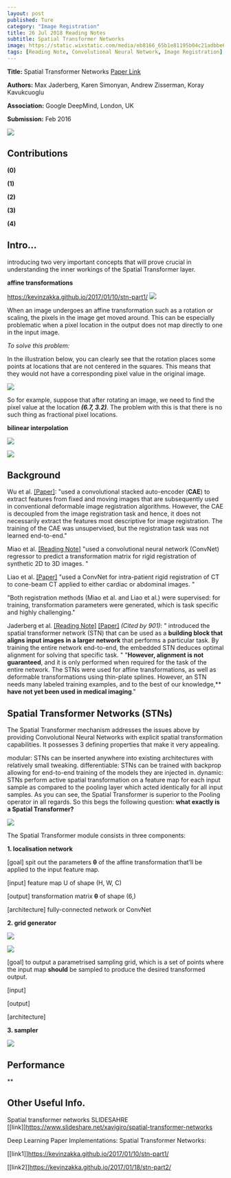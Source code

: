 ```yaml
---
layout: post
published: Ture
category: "Image Registration"
title: 26 Jul 2018 Reading Notes
subtitle: Spatial Transformer Networks
image: https://static.wixstatic.com/media/eb8166_65b1e81195b04c21adbbe6521cb8afc5~mv2.png/v1/fill/w_321,h_241,al_c,lg_1/eb8166_65b1e81195b04c21adbbe6521cb8afc5~mv2.png
tags: [Reading Note, Convolutional Neural Network, Image Registration]
---
```


**Title:** Spatial Transformer Networks [Paper Link](https://arxiv.org/abs/1506.02025)

**Authors:** Max Jaderberg, Karen Simonyan, Andrew Zisserman, Koray Kavukcuoglu

**Association:** Google DeepMind, London, UK

**Submission:** Feb 2016

![](https://davidstutz.de/wordpress/wp-content/uploads/2018/02/jaderberg_1.jpg) 



## Contributions

**(0)** 

**(1)** 

**(2)** 

**(3)** 

**(4)**
## Intro...

introducing two very important concepts that will prove crucial in understanding the inner workings of the Spatial Transformer layer. 

**affine transformations**

https://kevinzakka.github.io/2017/01/10/stn-part1/
![](https://kevinzakka.github.io/assets/stn/affine.png) 

When an image undergoes an affine transformation such as a rotation or scaling, the pixels in the image get moved around. This can be especially problematic when a pixel location in the output does not map directly to one in the input image.

*To solve this problem:*

In the illustration below, you can clearly see that the rotation places some points at locations that are not centered in the squares. This means that they would not have a corresponding pixel value in the original image.

![](https://kevinzakka.github.io/assets/stn/stickman.png) 

So for example, suppose that after rotating an image, we need to find the pixel value at the location ***(6.7, 3.2)***. The problem with this is that there is no such thing as fractional pixel locations.

**bilinear interpolation**

![](https://kevinzakka.github.io/assets/stn/interpol.png) 


![](https://github.com/xuuuuuuchen/xuuuuuuchen.github.io/blob/master/img/2018-07-26-readnote/1.png?raw=true) 



## Background

Wu et al. [[Paper]](https://ieeexplore.ieee.org/document/7314894/): "used a convolutional stacked auto-encoder (**CAE**) to extract features from fixed and moving images that are subsequently used in conventional deformable image registration algorithms. However, the CAE is decoupled from the image registration task and hence, it does not necessarily extract the features most descriptive for image registration. The training of the CAE was unsupervised, but the registration task was not learned end-to-end."

Miao et al. [[Reading Note]](https://xuuuuuuchen.github.io/2018-07-23-readnote-add/) "used a convolutional neural network (ConvNet) regressor to predict a transformation matrix for rigid registration of synthetic 2D to 3D images. "

Liao et al. [[Paper]](https://arxiv.org/abs/1611.10336) "used a ConvNet for intra-patient rigid registration of CT to cone-beam CT applied to either cardiac or abdominal images. "

"Both registration methods (Miao et al. and Liao et al.) were supervised: for training, transformation parameters were generated, which is task specific and highly challenging."

Jaderberg et al. [[Reading Note]](https://xuuuuuuchen.github.io/2018-07-26-readnote/) [[Paper]](https://arxiv.org/abs/1506.02025)  *(‎Cited by 901)*: " introduced the spatial transformer network (STN) that can be used as a **building block that aligns input images in a larger network** that performs a particular task. By training the entire network end-to-end, the embedded STN deduces optimal alignment for solving that specific task. "
"**However, alignment is not guaranteed**, and it is only performed when required for the task of the entire network. The STNs were used for affine transformations, as well as deformable transformations using thin-plate splines. However, an STN needs many labeled training examples, and to the best of our knowledge,** **have not yet been used in medical imaging**."

## Spatial Transformer Networks (STNs)

The Spatial Transformer mechanism addresses the issues above by providing Convolutional Neural Networks with explicit spatial transformation capabilities. It possesses 3 defining properties that make it very appealing.

modular: STNs can be inserted anywhere into existing architectures with relatively small tweaking.
differentiable: STNs can be trained with backprop allowing for end-to-end training of the models they are injected in.
dynamic: STNs perform active spatial transformation on a feature map for each input sample as compared to the pooling layer which acted identically for all input samples.
As you can see, the Spatial Transformer is superior to the Pooling operator in all regards. So this begs the following question: **what exactly is a Spatial Transformer?**

![](https://davidstutz.de/wordpress/wp-content/uploads/2018/02/jaderberg_1.jpg)
 
The Spatial Transformer module consists in three components: 

**1. localisation network**

[goal] spit out the parameters **θ** of the affine transformation that’ll be applied to the input feature map.

[input] feature map U of shape (H, W, C)

[output]  transformation matrix **θ** of shape (6,)

[architecture] fully-connected network or ConvNet

**2. grid generator**

![](https://github.com/xuuuuuuchen/xuuuuuuchen.github.io/blob/master/img/2018-07-26-readnote/2.png?raw=true) 

![](https://github.com/xuuuuuuchen/xuuuuuuchen.github.io/blob/master/img/2018-07-26-readnote/3.png?raw=true) 

[goal] to output a parametrised sampling grid, which is a set of points where the input map **should** be sampled to produce the desired transformed output.

[input]

[output]

[architecture]


**3. sampler**





![](https://image.slidesharecdn.com/06spatialtransformernetworks-160329154407/95/spatial-transformer-networks-15-638.jpg?cb=1459266300) 

## Performance

**


## Other Useful Info.

Spatial transformer networks SLIDESAHRE
[[link]]https://www.slideshare.net/xavigiro/spatial-transformer-networks

Deep Learning Paper Implementations: Spatial Transformer Networks:

[[link1]]https://kevinzakka.github.io/2017/01/10/stn-part1/

[[link2]]https://kevinzakka.github.io/2017/01/18/stn-part2/



